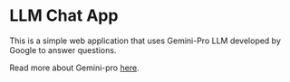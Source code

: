 # LLM Chat App

This is a simple web application that uses Gemini-Pro LLM developed by Google to answer questions. 

Read more about Gemini-pro [here](https://deepmind.google/technologies/gemini/pro/).
